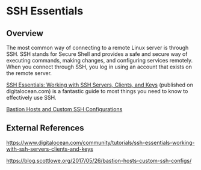 # SSH Essentials
## Overview

The most common way of connecting to a remote Linux server is through SSH. SSH stands for Secure Shell and provides a safe and secure way of executing commands, making changes, and configuring services remotely. When you connect through SSH, you log in using an account that exists on the remote server.

[SSH Essentials: Working with SSH Servers, Clients, and Keys](https://www.digitalocean.com/community/tutorials/ssh-essentials-working-with-ssh-servers-clients-and-keys) (published on digitalocean.com) is a fantastic guide to most things you need to know to effectively use SSH.

[Bastion Hosts and Custom SSH Configurations](https://blog.scottlowe.org/2017/05/26/bastion-hosts-custom-ssh-configs/)

## External References

https://www.digitalocean.com/community/tutorials/ssh-essentials-working-with-ssh-servers-clients-and-keys

https://blog.scottlowe.org/2017/05/26/bastion-hosts-custom-ssh-configs/

